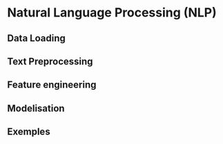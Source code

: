 # Natural Language Processing (NLP)

## Data Loading

## Text Preprocessing

## Feature engineering

## Modelisation

## Exemples